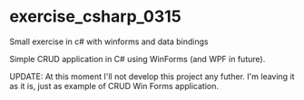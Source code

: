 # exercise_csharp_0315
Small exercise in c# with winforms and data bindings

Simple CRUD application in C# using WinForms (and WPF in future).

UPDATE: At this moment I'll not develop this project any futher. I'm leaving it as it is, just as example of CRUD Win Forms application.

